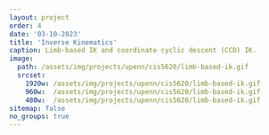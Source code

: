 ```yaml
---
layout: project
order: 4
date: '03-10-2023'
title: 'Inverse Kinematics'
caption: Limb-based IK and coordinate cyclic descent (CCD) IK.
image: 
  path: /assets/img/projects/upenn/cis5620/limb-based-ik.gif
  srcset: 
    1920w: /assets/img/projects/upenn/cis5620/limb-based-ik.gif
    960w:  /assets/img/projects/upenn/cis5620/limb-based-ik.gif
    480w:  /assets/img/projects/upenn/cis5620/limb-based-ik.gif
sitemap: false
no_groups: true
---
```

